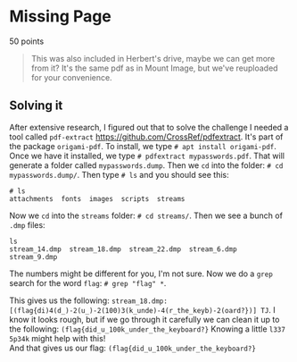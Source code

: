 # Missing Page
50 points
> This was also included in Herbert's drive, maybe we can get more from it? It's the same pdf as in Mount Image, but we've reuploaded for your convenience.
## Solving it

After extensive research, I figured out that to solve the challenge I needed a tool called `pdf-extract` https://github.com/CrossRef/pdfextract. It's part of the package `origami-pdf`. To install, we type `# apt install origami-pdf`. Once we have it installed, we type `# pdfextract mypasswords.pdf`. That will generate a folder called `mypasswords.dump`. Then we `cd` into the folder: `# cd mypasswords.dump/`.
Then type `# ls` and you should see this:
```
# ls
attachments  fonts  images  scripts  streams
```
Now we `cd` into the `streams` folder:
`# cd streams/`.
Then we see a bunch of `.dmp` files:

```
ls
stream_14.dmp  stream_18.dmp  stream_22.dmp  stream_6.dmp  stream_9.dmp

```
The numbers might be different for you, I'm not sure.
Now we do a `grep` search for the word `flag`: `# grep "flag" *`.

This gives us the following:
`stream_18.dmp:[(flag{di)4(d_)-2(u_)-2(100)3(k_unde)-4(r_the_keyb)-2(oard?})] TJ`.
I know it looks rough, but if we go through it carefully we can clean it up to the following:
`(flag{did_u_100k_under_the_keyboard?}`
Knowing a little `l337 5p34k` might help with this!  
And that gives us our flag:
`(flag{did_u_100k_under_the_keyboard?}`


